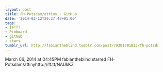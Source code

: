 ```yaml
---
layout: post
title: FH-Potsdam/attiny · GitHub
date: '2014-03-12T20:27:43+01:00'
tags:
- IFTTT
- Pinboard
- github
- stars
tumblr_url: http://fabiantheblind.tumblr.com/post/79381781813/fh-potsdam-attiny-github
---
```

March 06, 2014 at 04:45PM
fabiantheblind starred FH-Potsdam/attinyhttp://ift.tt/NAUkKZ
